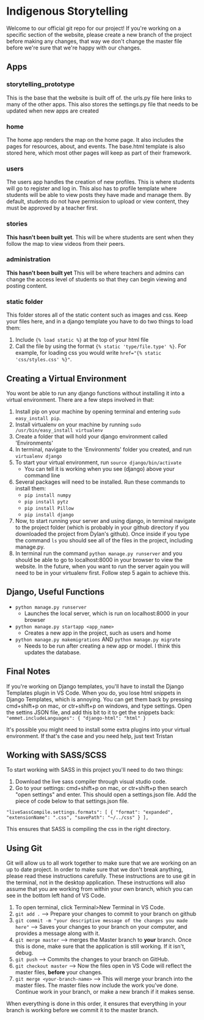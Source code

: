 # Indigenous Storytelling
Welcome to our official git repo for our project! If you're working on a specific section of the website, please create a new branch of the project before making any changes, that way we don't change the master file before we're sure that we're happy with our changes. 
 
 ## Apps
 
 ### storytelling_prototype
 This is the base that the website is built off of. the urls.py file here links to many of the other apps. This also stores the settings.py file that needs to be updated when new apps are created
 
 ### home
 The home app renders the map on the home page. It also includes the pages for resources, about, and events. The base.html template is also stored here, which most other pages will keep as part of their framework.
 
 ### users
 The users app handles the creation of new profiles. This is where students will go to register and log in. This also has to profile template where students will be able to view posts they have made and manage them. By default, students do not have permission to upload or view content, they must be approved by a teacher first.
 
 ### stories
 **This hasn't been built yet**. This will be where students are sent when they follow the map to view videos from their peers. 
 
 ### administration
 **This hasn't been built yet** This will be where teachers and admins can change the access level of students so that they can begin viewing and posting content. 

 ### static folder
 This folder stores all of the static content such as images and css. Keep your files here, and in a django template you have to do two things to load them:
 1. Include `{% load static %}` at the top of your html file
 2. Call the file by using the format `{% static 'type/file.type' %}`. For example, for loading css you would write `href="{% static 'css/styles.css' %}"`.

 ## Creating a Virtual Environment
 You wont be able to run any django functions without installing it into a virtual environment. There are a few steps involved in that:
 1. Install pip on your machine by opening terminal and entering  `sudo easy_install pip`.
 1. Install virtualenv on your machine by running `sudo /usr/bin/easy_install virtualenv`
 1. Create a folder that will hold your django environment called 'Environments'
 1. In terminal, navigate to the 'Environments' folder you created, and run `virtualenv django`
 1. To start your virtual environment, run `source django/bin/activate`
    - You can tell it is working when you see (django) above your command line
 1. Several packages will need to  be installed. Run these commands to install them:
    - `pip install numpy`
    - `pip install pytz`
    - `pip install Pillow`
    - `pip install django`
  1. Now, to start running your server and using django, in terminal navigate to the project folder (which is probably in your github directory if you downloaded the project from Dylan's github). Once inside if you type the command `ls` you should see all of the files in the project, including manage.py. 
  1. In terminal run the command `python manage.py runserver` and you should be able to go to localhost:8000 in your browser to view the website.
  In the future, when you want to run the server again you will need to be in your virtualenv first. Follow step 5 again to achieve this.
 
 
 ## Django, Useful Functions
 - `python manage.py runserver`
   - Launches the local server, which is run on localhost:8000 in your browser
 - `python manage.py startapp <app_name> `
   - Creates a new app in the project, such as users and home
 - `python manage.py makemigrations` AND `python manage.py migrate`
   - Needs to be run after creating a new app or model. I think this updates the database. 

## Final Notes
If you're working on Django templates, you'll have to install the Django Templates plugin in VS Code. When you do, you lose html snippets in Django Templates, which is annoying. You can get them back by pressing cmd+shift+p on mac, or ctr+shift+p on windows, and type settings. Open the settins JSON file, and add this bit to it to get the snippets back: 
`"emmet.includeLanguages": {
        "django-html": "html"
    }
`

It's possible you might need to install some extra plugins into your virtual environment. If that's the case and you need help, just text Tristan


## Working with SASS/SCSS

To start working with SASS in this project you'll need to do two things:
1. Download the live sass compiler through visual studio code.
2. Go to your settings: cmd+shift+p on mac, or ctr+shift+p then search "open settings" and enter. This should open a settings.json file. Add the piece of code below to that settings.json file.

`
"liveSassCompile.settings.formats": [
        {
          "format": "expanded",
          "extensionName": ".css",
          "savePath": "~/../css"
        }
      ],
`

This ensures that SASS is compiling the css in the right directory.

## Using Git
Git will allow us to all work together to make sure that we are working on an up to date project. In order to make sure that we don't break anything, please read these instructions carefully. These instructions are to use git in the terminal, not in the desktop application. These instructions will also assume that you are working from within your own branch, which you can see in the bottom left hand of VS Code.

1. To open terminal, click Terminal>New Terminal in VS Code. 
1. `git add .` --> Prepare your changes to commit to your branch on github 
1. `git commit -m "your descriptive message of the changes you made here"` --> Saves your changes to your branch on your computer, and provides a message along with it.
1. `git merge master` --> merges the Master branch to **your** branch. Once this is done, make sure that the application is still working. If it isn't, debug.
1. `git push` --> Commits the changes to your branch on GitHub.
1. `git checkout master` --> Now the files open in VS Code will reflect the master files, **before** your changes.
1. `git merge <your-branch-name>` --> This will merge your branch into the master files. The master files now include the work you've done. Continue work in your branch, or make a new branch if it makes sense. 

When everything is done in this order, it ensures that everything in your branch is working before we commit it to the master branch. 


